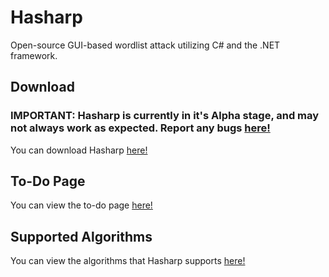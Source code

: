 # Hasharp

Open-source GUI-based wordlist attack utilizing C# and the .NET framework.

## Download

### **IMPORTANT:** Hasharp is currently in it's Alpha stage, and may not always work as expected. Report any bugs [here!](https://github.com/pra1ries/hasharp/issues)
You can download Hasharp [here!](https://github.com/pra1ries/hasharp/releases/latest)

## To-Do Page

You can view the to-do page [here!](todo)

## Supported Algorithms

You can view the algorithms that Hasharp supports [here!](supportedalgorithms)
